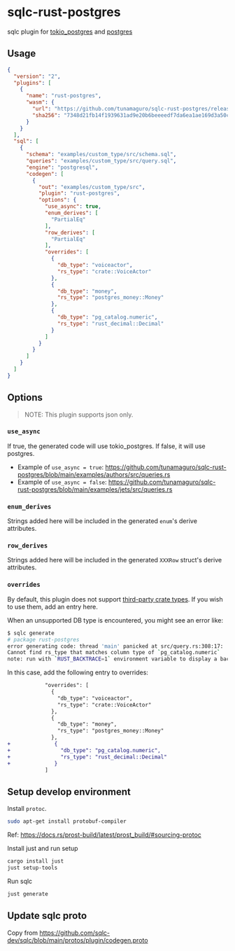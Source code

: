 # sqlc-rust-postgres
sqlc plugin for [tokio_postgres](https://docs.rs/tokio-postgres/latest/tokio_postgres/index.html) and [postgres](https://docs.rs/postgres/latest/postgres/)


## Usage

```json
{
  "version": "2",
  "plugins": [
    {
      "name": "rust-postgres",
      "wasm": {
        "url": "https://github.com/tunamaguro/sqlc-rust-postgres/releases/download/0.1.0/sqlc-rust-postgres_0.1.0.wasm",
        "sha256": "7348d21fb14f1939631ad9e20b6beeeedf7da6ea1ae169d3a50cd2b901b7ce58"
      }
    }
  ],
  "sql": [
    {
      "schema": "examples/custom_type/src/schema.sql",
      "queries": "examples/custom_type/src/query.sql",
      "engine": "postgresql",
      "codegen": [
        {
          "out": "examples/custom_type/src",
          "plugin": "rust-postgres",
          "options": {
            "use_async": true,
            "enum_derives": [
              "PartialEq"
            ],
            "row_derives": [
              "PartialEq"
            ],
            "overrides": [
              {
                "db_type": "voiceactor",
                "rs_type": "crate::VoiceActor"
              },
              {
                "db_type": "money",
                "rs_type": "postgres_money::Money"
              },
              {
                "db_type": "pg_catalog.numeric",
                "rs_type": "rust_decimal::Decimal"
              }
            ]
          }
        }
      ]
    }
  ]
}
```

## Options

> NOTE: This plugin supports json only.

### `use_async`

If true, the generated code will use tokio_postgres. If false, it will use postgres.

- Example of `use_async = true`: https://github.com/tunamaguro/sqlc-rust-postgres/blob/main/examples/authors/src/queries.rs
- Example of `use_async = false`: https://github.com/tunamaguro/sqlc-rust-postgres/blob/main/examples/jets/src/queries.rs

### `enum_derives`

Strings added here will be included in the generated `enum`'s derive attributes.

### `row_derives`

Strings added here will be included in the generated `XXXRow` struct's derive attributes.

### `overrides`

By default, this plugin does not support [third-party crate types]((https://docs.rs/postgres-types/0.2.9/postgres_types/trait.FromSql.html#types)). If you wish to use them, add an entry here.

When an unsupported DB type is encountered, you might see an error like:

```bash
$ sqlc generate
# package rust-postgres
error generating code: thread 'main' panicked at src/query.rs:308:17:
Cannot find rs_type that matches column type of `pg_catalog.numeric`
note: run with `RUST_BACKTRACE=1` environment variable to display a backtrace
```

In this case, add the following entry to overrides:
```diff
            "overrides": [
              {
                "db_type": "voiceactor",
                "rs_type": "crate::VoiceActor"
              },
              {
                "db_type": "money",
                "rs_type": "postgres_money::Money"
              },
+              {
+                "db_type": "pg_catalog.numeric",
+                "rs_type": "rust_decimal::Decimal"
+              }
            ]
```

## Setup develop environment

Install `protoc`. 

```bash
sudo apt-get install protobuf-compiler
```

Ref: https://docs.rs/prost-build/latest/prost_build/#sourcing-protoc

Install just and run setup

```bash
cargo install just
just setup-tools
```

Run sqlc

```bash
just generate
```

## Update sqlc proto

Copy from https://github.com/sqlc-dev/sqlc/blob/main/protos/plugin/codegen.proto